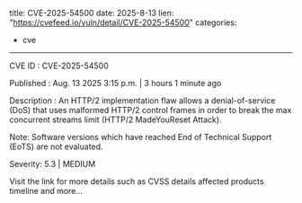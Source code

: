 
title: CVE-2025-54500
date: 2025-8-13
lien: "https://cvefeed.io/vuln/detail/CVE-2025-54500"
categories:
  - cve
---

CVE ID : CVE-2025-54500

Published :  Aug. 13
2025
3:15 p.m. | 3 hours
1 minute ago

Description : An HTTP/2 implementation flaw allows a denial-of-service (DoS) that uses malformed HTTP/2 control frames in order to break the max concurrent streams limit (HTTP/2 MadeYouReset Attack). 

Note: Software versions which have reached End of Technical Support (EoTS) are not evaluated.

Severity: 5.3 | MEDIUM

Visit the link for more details
such as CVSS details
affected products
timeline
and more...
